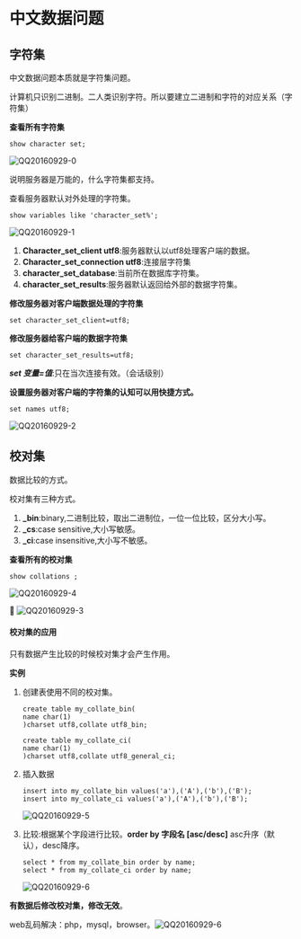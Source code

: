 # 中文数据问题

## 字符集

中文数据问题本质就是字符集问题。

计算机只识别二进制。二人类识别字符。所以要建立二进制和字符的对应关系（字符集）

**查看所有字符集**

```mysql
show character set;
```

![QQ20160929-0](QQ20160929-0.png)

说明服务器是万能的，什么字符集都支持。

查看服务器默认对外处理的字符集。

```mysql
show variables like 'character_set%';
```

 ![QQ20160929-1](QQ20160929-1.png)

1. **Character_set_client utf8**:服务器默认以utf8处理客户端的数据。
2. **Character_set_connection utf8**:连接层字符集
3. **character_set_database**:当前所在数据库字符集。
4. **character_set_results**:服务器默认返回给外部的数据字符集。

**修改服务器对客户端数据处理的字符集**

```mysql
set character_set_client=utf8;
```

**修改服务器给客户端的数据字符集**

```Mysql
set character_set_results=utf8;
```

**_set 变量=值_**:只在当次连接有效。（会话级别）



**设置服务器对客户端的字符集的认知可以用快捷方式。**

```Mysql
set names utf8;
```

 ![QQ20160929-2](QQ20160929-2.png)



## 校对集

数据比较的方式。

校对集有三种方式。

1. **_bin**:binary,二进制比较，取出二进制位，一位一位比较，区分大小写。
2. **_cs**:case sensitive,大小写敏感。
3. **_ci**:case insensitive,大小写不敏感。

**查看所有的校对集**

```mysql
show collations ;
```

 ![QQ20160929-4](QQ20160929-4.png)

 ![QQ20160929-3](QQ20160929-3.png)

#### 校对集的应用

只有数据产生比较的时候校对集才会产生作用。

**实例**

1. 创建表使用不同的校对集。

   ```mysql
   create table my_collate_bin(
   name char(1)
   )charset utf8,collate utf8_bin; 
   ```

   ```mysql
   create table my_collate_ci(
   name char(1)
   )charset utf8,collate utf8_general_ci; 
   ```

2. 插入数据

   ```mysql
   insert into my_collate_bin values('a'),('A'),('b'),('B');
   insert into my_collate_ci values('a'),('A'),('b'),('B');
   ```

    ![QQ20160929-5](QQ20160929-5.png)

3. 比较:根据某个字段进行比较。**order by 字段名 [asc/desc]** asc升序（默认），desc降序。

   ```mysql
   select * from my_collate_bin order by name;
   select * from my_collate_ci order by name;
   ```

    ![QQ20160929-6](/Users/sheer/Desktop/QQ20160929-6.png)

**有数据后修改校对集，修改无效**。



 web乱码解决：php，mysql，browser。![QQ20160929-6](QQ20160929-6.png)



